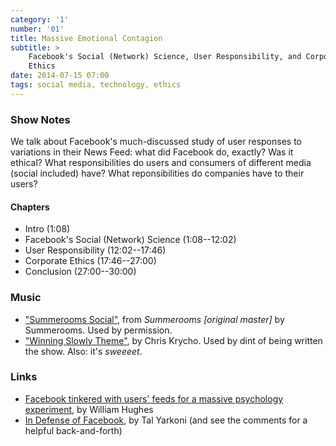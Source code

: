 ```yaml
---
category: '1'
number: '01'
title: Massive Emotional Contagion
subtitle: >
    Facebook's Social (Network) Science, User Responsibility, and Corporate
    Ethics
date: 2014-07-15 07:00
tags: social media, technology, ethics
---
```


### Show Notes

We talk about Facebook's much-discussed study of user responses to variations in
their News Feed: what did Facebook do, exactly? Was it ethical? What
responsibilities do users and consumers of different media (social included)
have? What reponsibilities do companies have to their users?

#### Chapters

  - Intro (1:08)
  - Facebook's Social (Network) Science (1:08--12:02)
  - User Responsibility (12:02--17:46)
  - Corporate Ethics (17:46--27:00)
  - Conclusion (27:00--30:00)

### Music

  - ["Summerooms Social"](//summerooms.bandcamp.com/track/summerooms-social),
    from _Summerooms [original master]_ by Summerooms. Used by permission.
  - ["Winning Slowly Theme"](//soundcloud.com/chriskrycho/winning-slowly),
    by Chris Krycho. Used by dint of being written the show. Also: it's *sweeeet*.

### Links

  - [Facebook tinkered with users' feeds for a massive psychology experiment][fb],
    by William Hughes
  - [In Defense of Facebook][def], by Tal Yarkoni (and see the comments for a
    helpful back-and-forth)

[fb]: //www.avclub.com/article/facebook-tinkered-users-feeds-massive-psychology-e-206324
[def]: //www.talyarkoni.org/blog/2014/06/28/in-defense-of-facebook/
